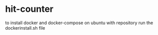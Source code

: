 
# hit-counter

to install docker and docker-compose on ubuntu with repository
 run the dockerinstall.sh file 
